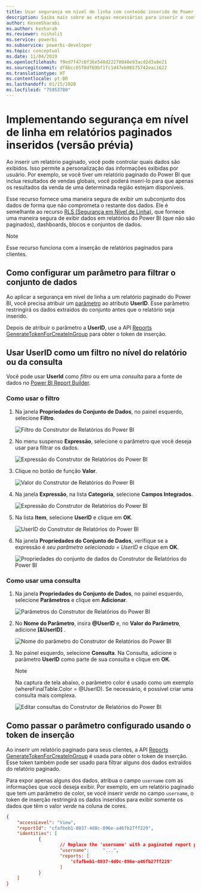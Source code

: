 ```yaml
---
title: Usar segurança em nível de linha com conteúdo inserido do Power BI
description: Saiba mais sobre as etapas necessárias para inserir o conteúdo do Power BI em seu aplicativo.
author: KesemSharabi
ms.author: kesharab
ms.reviewer: nishalit
ms.service: powerbi
ms.subservice: powerbi-developer
ms.topic: conceptual
ms.date: 11/04/2019
ms.openlocfilehash: f9ed7f47c0f36e540d22270048e93acd2d3a8e21
ms.sourcegitcommit: df8bcc65f0df69bf1fc1d47eb06575742eac1622
ms.translationtype: HT
ms.contentlocale: pt-BR
ms.lasthandoff: 01/15/2020
ms.locfileid: "75953780"
---
```

# <a name="implementing-row-level-security-in-embedded-paginated-reports-preview"></a>Implementando segurança em nível de linha em relatórios paginados inseridos (versão prévia)

Ao inserir um relatório paginado, você pode controlar quais dados são exibidos. Isso permite a personalização das informações exibidas por usuário. Por exemplo, se você tiver um relatório paginado do Power BI que inclua resultados de vendas globais, você poderá inseri-lo para que apenas os resultados da venda de uma determinada região estejam disponíveis.

Esse recurso fornece uma maneira segura de exibir um subconjunto dos dados de forma que não comprometa o restante dos dados. Ele é semelhante ao recurso [RLS (Segurança em Nível de Linha)](embedded-row-level-security.md), que fornece uma maneira segura de exibir dados em relatórios do Power BI (que não são paginados), dashboards, blocos e conjuntos de dados.  

> [!Note]
> Esse recurso funciona com a inserção de relatórios paginados para clientes.

## <a name="configuring-a-parameter-to-filter-the-dataset"></a>Como configurar um parâmetro para filtrar o conjunto de dados

Ao aplicar a segurança em nível de linha a um relatório paginado do Power BI, você precisa atribuir um [parâmetro](../report-builder-parameters.md) ao atributo **UserID**. Esse parâmetro restringirá os dados extraídos do conjunto antes que o relatório seja inserido.

Depois de atribuir o parâmetro a **UserID**, use a API [Reports GenerateTokenForCreateInGroup](https://docs.microsoft.com/rest/api/power-bi/embedtoken/reports_generatetokenforcreateingroup) para obter o token de inserção.

## <a name="use-userid-as-a-filter-at-report-or-query-level"></a>Usar UserID como um filtro no nível do relatório ou da consulta

Você pode usar **UserId** como *filtro* ou em uma *consulta* para a fonte de dados no [Power BI Report Builder](../report-builder-power-bi.md).

### <a name="using-the-filter"></a>Como usar o filtro

1. Na janela **Propriedades do Conjunto de Dados**, no painel esquerdo, selecione **Filtro**.

    ![Filtro do Construtor de Relatórios do Power BI](media/embedded-paginated-reports-secure-data/filter.png)

2. No menu suspenso **Expressão**, selecione o parâmetro que você deseja usar para filtrar os dados.

     ![Expressão do Construtor de Relatórios do Power BI](media/embedded-paginated-reports-secure-data/expression.png)

3. Clique no botão de função **Valor**. 

    ![Valor do Construtor de Relatórios do Power BI](media/embedded-paginated-reports-secure-data/function.png)

4. Na janela **Expressão**, na lista **Categoria**, selecione **Campos Integrados**.

    ![Expressão do Construtor de Relatórios do Power BI](media/embedded-paginated-reports-secure-data/built-in-fields.png)

5. Na lista **Item**, selecione **UserID** e clique em **OK**.

    ![UserID do Construtor de Relatórios do Power BI](media/embedded-paginated-reports-secure-data/userid.png)

6. Na janela **Propriedades do Conjunto de Dados**, verifique se a expressão é *seu parâmetro selecionado = UserID* e clique em **OK**.

    ![Propriedades do conjunto de dados do Construtor de Relatórios do Power BI](media/embedded-paginated-reports-secure-data/verify.png)

### <a name="using-a-query"></a>Como usar uma consulta

1. Na janela **Propriedades do Conjunto de Dados**, no painel esquerdo, selecione **Parâmetros** e clique em **Adicionar**.

    ![Parâmetros do Construtor de Relatórios do Power BI](media/embedded-paginated-reports-secure-data/parameters.png)

2. No **Nome do Parâmetro**, insira **\@UserID** e, no **Valor do Parâmetro**, adicione **[&UserID]** .

    ![Nome do parâmetro do Construtor de Relatórios do Power BI](media/embedded-paginated-reports-secure-data/parameter-name.png) 

3. No painel esquerdo, selecione **Consulta**. Na Consulta, adicione o parâmetro **UserID** como parte de sua consulta e clique em **OK**.
    > [!NOTE]
    > Na captura de tela abaixo, o parâmetro color é usado como um exemplo (whereFinalTable.Color = @UserID). Se necessário, é possível criar uma consulta mais complexa.

    ![Editar consultas do Construtor de Relatórios do Power BI](media/embedded-paginated-reports-secure-data/query-edit.png)

## <a name="passing-the-configured-parameter-using-the-embed-token"></a>Como passar o parâmetro configurado usando o token de inserção

Ao inserir um relatório paginado para seus clientes, a API [Reports GenerateTokenForCreateInGroup](https://docs.microsoft.com/rest/api/power-bi/embedtoken/reports_generatetokenforcreateingroup) é usada para obter o token de inserção. Esse token também pode ser usado para filtrar alguns dos dados extraídos do relatório paginado.

Para expor apenas alguns dos dados, atribua o campo `username` com as informações que você deseja exibir. Por exemplo, em um relatório paginado que tem um parâmetro de color, se você inserir *verde* no campo `username`, o token de inserção restringirá os dados inseridos para exibir somente os dados que têm o valor *verde* na coluna de cores.

```JSON
{
    "accessLevel": "View",
    "reportId": "cfafbeb1-8037-4d0c-896e-a46fb27ff229",
    "identities": [
            {
                    // Replace the 'username' with a paginated report parameter
                    "username":     "...",
                    "reports: [
                        "cfafbeb1-8037-4d0c-896e-a46fb27ff229"
                    ]
            }
    ]
}
```
